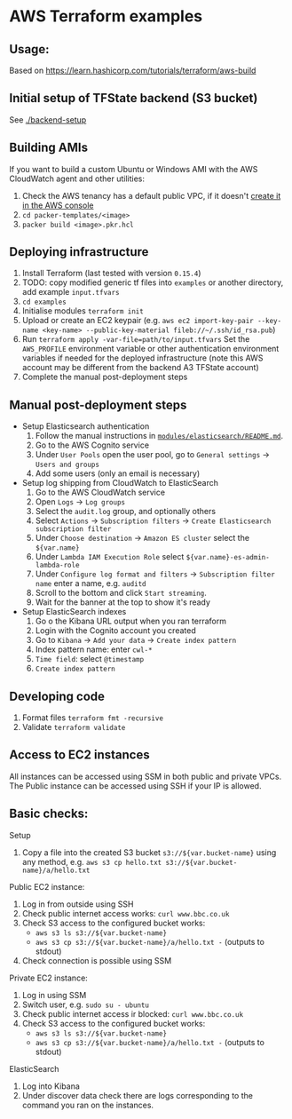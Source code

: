 # AWS Terraform examples

## Usage:
Based on https://learn.hashicorp.com/tutorials/terraform/aws-build

## Initial setup of TFState backend (S3 bucket)
See [./backend-setup](./backend-setup)

## Building AMIs
If you want to build a custom Ubuntu or Windows AMI with the AWS CloudWatch agent and other utilities:
1. Check the AWS tenancy has a default public VPC, if it doesn't [create it in the AWS console](https://docs.aws.amazon.com/vpc/latest/userguide/default-vpc.html#create-default-vpc)
1. `cd packer-templates/<image>`
1. `packer build <image>.pkr.hcl`

## Deploying infrastructure
1. Install Terraform (last tested with version `0.15.4`)
1. TODO: copy modified generic tf files into `examples` or another directory, add example `input.tfvars`
1. `cd examples`
1. Initialise modules `terraform init`
1. Upload or create an EC2 keypair (e.g. `aws ec2 import-key-pair --key-name <key-name> --public-key-material fileb://~/.ssh/id_rsa.pub`)
1. Run `terraform apply -var-file=path/to/input.tfvars`
   Set the `AWS_PROFILE` environment variable or other authentication environment variables if needed for the deployed infrastructure (note this AWS account may be different from the backend A3 TFState account)
1. Complete the manual post-deployment steps

## Manual post-deployment steps
- Setup Elasticsearch authentication
   1. Follow the manual instructions in [`modules/elasticsearch/README.md`](modules/elasticsearch/README.md).
   1. Go to the AWS Cognito service
   1. Under `User Pools` open the user pool, go to `General settings` → `Users and groups`
   1. Add some users (only an email is necessary)
- Setup log shipping from CloudWatch to ElasticSearch
   1. Go to the AWS CloudWatch service
   1. Open `Logs` → `Log groups`
   1. Select the `audit.log` group, and optionally others
   1. Select `Actions` → `Subscription filters` → `Create Elasticsearch subscription filter`
   1. Under `Choose destination` → `Amazon ES cluster` select the `${var.name}`
   1. Under `Lambda IAM Execution Role` select `${var.name}-es-admin-lambda-role`
   1. Under `Configure log format and filters` → `Subscription filter name` enter a name, e.g. `auditd`
   1. Scroll to the bottom and click `Start streaming`.
   1. Wait for the banner at the top to show it's ready
- Setup ElasticSearch indexes
   1. Go o the Kibana URL output when you ran terraform
   1. Login with the Cognito account you created
   1. Go to `Kibana` → `Add your data` → `Create index pattern`
   1. Index pattern name: enter `cwl-*`
   1. `Time field`: select `@timestamp`
   1. `Create index pattern`

## Developing code
1. Format files `terraform fmt -recursive`
1. Validate `terraform validate`

## Access to EC2 instances
All instances can be accessed using SSM in both public and private VPCs.
The Public instance can be accessed using SSH if your IP is allowed.

## Basic checks:
Setup
1. Copy a file into the created S3 bucket `s3://${var.bucket-name}` using any method, e.g. `aws s3 cp hello.txt s3://${var.bucket-name}/a/hello.txt`

Public EC2 instance:
1. Log in from outside using SSH
1. Check public internet access works: `curl www.bbc.co.uk`
1. Check S3 access to the configured bucket works:
   - `aws s3 ls s3://${var.bucket-name}`
   - `aws s3 cp s3://${var.bucket-name}/a/hello.txt -` (outputs to stdout)
1. Check connection is possible using SSM

Private EC2 instance:
1. Log in using SSM
1. Switch user, e.g. `sudo su - ubuntu`
1. Check public internet access ir blocked: `curl www.bbc.co.uk`
1. Check S3 access to the configured bucket works:
   - `aws s3 ls s3://${var.bucket-name}`
   - `aws s3 cp s3://${var.bucket-name}/a/hello.txt -` (outputs to stdout)

ElasticSearch
1. Log into Kibana
1. Under discover data check there are logs corresponding to the command you ran on the instances.

